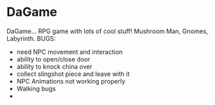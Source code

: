 # DaGame
DaGame... RPG game with lots of cool stuff!
Mushroom Man, Gnomes, Labyrinth.
BUGS:
- need NPC movement and interaction
- ability to open/close door
- ability to knock china over
- collect slingshot piece and leave with it
- NPC Animations not working properly
- Walking bugs
- 
